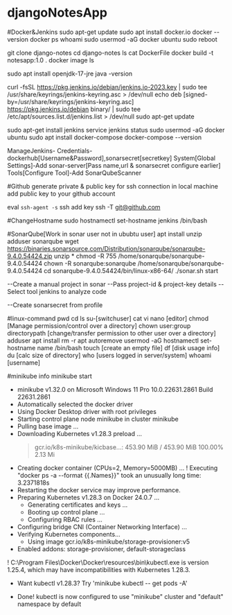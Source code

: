 # djangoNotesApp

#Docker&Jenkins
sudo apt-get update
sudo apt install docker.io
docker --version
docker ps
whoami
sudo usermod -aG docker ubuntu
sudo reboot

git clone django-notes
cd django-notes
ls
cat DockerFile
docker build -t notesapp:1.0 .
docker image ls

sudo apt install openjdk-17-jre
java -version

curl -fsSL https://pkg.jenkins.io/debian/jenkins.io-2023.key | sudo tee \
  /usr/share/keyrings/jenkins-keyring.asc > /dev/null
echo deb [signed-by=/usr/share/keyrings/jenkins-keyring.asc] \
  https://pkg.jenkins.io/debian binary/ | sudo tee \
  /etc/apt/sources.list.d/jenkins.list > /dev/null
sudo apt-get update

sudo apt-get install jenkins
service jenkins status
sudo usermod -aG docker ubuntu
sudo apt install docker-compose
docker-compose --version

ManageJenkins-
Credentials-dockerhub[Username&Password],sonarsecret[secretkey]
System[Global Settings]-Add sonar-server[Pass name,url & sonarsecret configure earlier]
Tools[Configure Tool]-Add SonarQubeScanner

#Github
generate private & public key for ssh connection in local machine
add public key to your github account

eval `ssh-agent -s`
ssh add key 
ssh -T git@github.com

#ChangeHostname
sudo hostnamectl set-hostname jenkins
/bin/bash

#SonarQube[Work in sonar user not in ububtu user]
apt install unzip
adduser sonarqube
wget https://binaries.sonarsource.com/Distribution/sonarqube/sonarqube-9.4.0.54424.zip
unzip *
chmod -R 755 /home/sonarqube/sonarqube-9.4.0.54424
chown -R sonarqube:sonarqube /home/sonarqube/sonarqube-9.4.0.54424
cd sonarqube-9.4.0.54424/bin/linux-x86-64/
./sonar.sh start


--Create a manual project in sonar
--Pass project-id & project-key details
--Select tool jenkins to analyze code

--Create sonarsecret from profile 

#linux-command
pwd
cd
ls
su-[switchuser]
cat
vi 
nano [editor]
chmod [Manage permission/control over a directory]
chown user:group directorypath [change/transfer permission to other user over a directory]
adduser
apt install
rm -r
apt autoremove
usermod -aG 
hostnamectl set-hostname name  /bin/bash
touch [create an empty file]
df [disk usage info]
du [calc size of directory]
who [users logged in server/system]
whoami [username]

#minikube info
 minikube start
* minikube v1.32.0 on Microsoft Windows 11 Pro 10.0.22631.2861 Build 22631.2861
* Automatically selected the docker driver
* Using Docker Desktop driver with root privileges
* Starting control plane node minikube in cluster minikube
* Pulling base image ...
* Downloading Kubernetes v1.28.3 preload ...
    > gcr.io/k8s-minikube/kicbase...:  453.90 MiB / 453.90 MiB  100.00% 2.13 Mi
* Creating docker container (CPUs=2, Memory=5000MB) ...
! Executing "docker ps -a --format {{.Names}}" took an unusually long time: 3.2371818s
* Restarting the docker service may improve performance.
* Preparing Kubernetes v1.28.3 on Docker 24.0.7 ...
  - Generating certificates and keys ...
  - Booting up control plane ...
  - Configuring RBAC rules ...
* Configuring bridge CNI (Container Networking Interface) ...
* Verifying Kubernetes components...
  - Using image gcr.io/k8s-minikube/storage-provisioner:v5
* Enabled addons: storage-provisioner, default-storageclass

! C:\Program Files\Docker\Docker\resources\bin\kubectl.exe is version 1.25.4, which may have incompatibilities with Kubernetes 1.28.3.
  - Want kubectl v1.28.3? Try 'minikube kubectl -- get pods -A'
* Done! kubectl is now configured to use "minikube" cluster and "default" namespace by default


